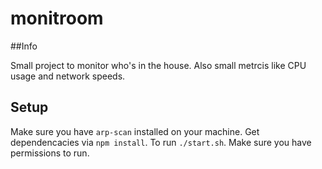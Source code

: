 # monitroom

##Info

Small project to monitor who's in the house. Also small metrcis like CPU usage and network speeds.

## Setup
Make sure you have `arp-scan` installed on your machine.
Get dependencacies via `npm install`.
To run `./start.sh`. Make sure you have permissions to run.

